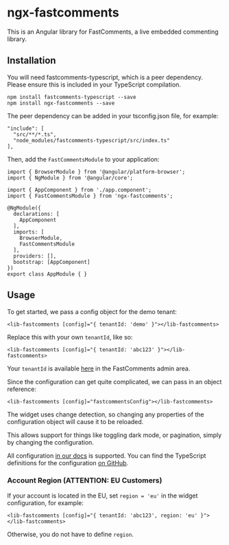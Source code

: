 # ngx-fastcomments

This is an Angular library for FastComments, a live embedded commenting library.

## Installation

You will need fastcomments-typescript, which is a peer dependency. Please ensure this is included in your TypeScript compilation.

    npm install fastcomments-typescript --save
    npm install ngx-fastcomments --save

The peer dependency can be added in your tsconfig.json file, for example:

    "include": [
      "src/**/*.ts",
      "node_modules/fastcomments-typescript/src/index.ts"
    ],

Then, add the `FastCommentsModule` to your application:

    import { BrowserModule } from '@angular/platform-browser';
    import { NgModule } from '@angular/core';
    
    import { AppComponent } from './app.component';
    import { FastCommentsModule } from 'ngx-fastcomments';
    
    @NgModule({
      declarations: [
        AppComponent
      ],
      imports: [
        BrowserModule,
        FastCommentsModule
      ],
      providers: [],
      bootstrap: [AppComponent]
    })
    export class AppModule { }

## Usage

To get started, we pass a config object for the demo tenant:

    <lib-fastcomments [config]="{ tenantId: 'demo' }"></lib-fastcomments>

Replace this with your own `tenantId`, like so:

    <lib-fastcomments [config]="{ tenantId: 'abc123' }"></lib-fastcomments>

Your `tenantId` is available [here](https://fastcomments.com/auth/my-account/api) in the FastComments admin area.

Since the configuration can get quite complicated, we can pass in an object reference:

    <lib-fastcomments [config]="fastcommentsConfig"></lib-fastcomments>

The widget uses change detection, so changing any properties of the configuration object will cause it to be reloaded.

This allows support for things like toggling dark mode, or pagination, simply by changing the configuration.

All configuration [in our docs](https://docs.fastcomments.com/guide-customizations-and-configuration.html) is supported. You can find
the TypeScript definitions for the configuration [on GitHub](https://github.com/FastComments/fastcomments-typescript/blob/main/src/fast-comments-comment-widget-config.ts).

### Account Region (ATTENTION: EU Customers)

If your account is located in the EU, set `region = 'eu'` in the widget configuration, for example:

    <lib-fastcomments [config]="{ tenantId: 'abc123', region: 'eu' }"></lib-fastcomments>

Otherwise, you do not have to define `region`.

